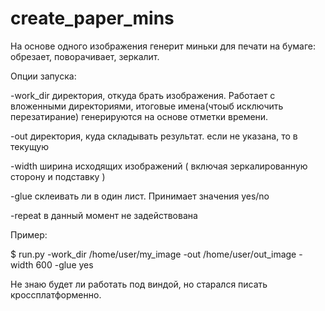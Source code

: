 # create_paper_mins

На основе одного изображения генерит миньки для печати на бумаге: обрезает, поворачивает, зеркалит. 

Опции запуска: 

-work_dir директория, откуда брать изображения. Работает с вложенными директориями, итоговые имена(чтоыб исключить перезатирание) генерируются на основе отметки времени. 

-out директория, куда складывать результат. если не указана, то в текущую 

-width ширина исходящих изображений ( включая зеркалированную сторону и подставку ) 

-glue склеивать ли в один лист. Принимает значения yes/no 

-repeat в данный момент не задействована


Пример: 

$ run.py -work_dir /home/user/my_image -out /home/user/out_image -width 600 -glue yes 


Не знаю будет ли работать под виндой, но старался писать кроссплатформенно. 
